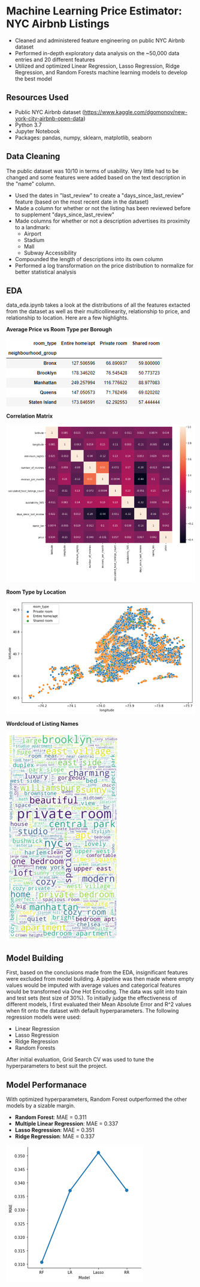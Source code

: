 # Machine Learning Price Estimator: NYC Airbnb Listings
* Cleaned and administered feature engineering on public NYC Airbnb dataset
* Performed in-depth exploratory data analysis on the ~50,000 data entries and 20 different features
* Utilized and optimized Linear Regression, Lasso Regression, Ridge Regression, and Random Forests machine learning models to develop the best model

## Resources Used
* Public NYC Airbnb dataset (https://www.kaggle.com/dgomonov/new-york-city-airbnb-open-data)
* Python 3.7
* Jupyter Notebook
* Packages: pandas, numpy, sklearn, matplotlib, seaborn

## Data Cleaning
The public dataset was 10/10 in terms of usability. Very little had to be changed and some features were added based on the text description in the "name" column.
* Used the dates in "last_review" to create a "days_since_last_review" feature (based on the most recent date in the dataset)
* Made a column for whether or not the listing has been reviewed before to supplement "days_since_last_review"
* Made columns for whether or not a description advertises its proximity to a landmark:
  * Airport
  * Stadium
  * Mall
  * Subway Accessibility
* Compounded the length of descriptions into its own column
* Performed a log transformation on the price distribution to normalize for better statistical analysis

## EDA
data_eda.ipynb takes a look at the distributions of all the features extacted from the dataset as well as their multicollinearity, relationship to price, and relationship to location.
Here are a few highlights.

**Average Price vs Room Type per Borough**

![alt text](https://github.com/ako99/airbnb_proj/blob/master/Images/Average%20Price%20vs%20Room%20Type%20per%20Borough.png)

**Correlation Matrix**

![alt text](https://github.com/ako99/airbnb_proj/blob/master/Images/corrmat.png)

**Room Type by Location**

![alt text](https://github.com/ako99/airbnb_proj/blob/master/Images/Roomtype%20by%20coordinate.png)

**Wordcloud of Listing Names**

![alt text](https://github.com/ako99/airbnb_proj/blob/master/Images/Wordcloud.png)

## Model Building
First, based on the conclusions made from the EDA, insignificant features were excluded from model building. 
A pipeline was then made where empty values would be imputed with average values and categorical features would be transformed via One Hot Encoding.
The data was split into train and test sets (test size of 30%).
To initially judge the effectiveness of different models, I first evaluated their Mean Absolute Error and R^2 values when fit onto the dataset with default hyperparameters.
The following regression models were used:
* Linear Regression
* Lasso Regression
* Ridge Regression
* Random Forests

After initial evaluation, Grid Search CV was used to tune the hyperparameters to best suit the project.

## Model Performanace
With optimized hyperparameters, Random Forest outperformed the other models by a sizable margin.
* **Random Forest**: MAE = 0.311
* **Multiple Linear Regression**: MAE = 0.337
* **Lasso Regression**: MAE = 0.351
* **Ridge Regression**: MAE = 0.337

![alt text](https://github.com/ako99/airbnb_proj/blob/master/Images/MAE%20plot.png)
